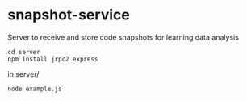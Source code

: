 # snapshot-service
Server to receive and store code snapshots for learning data analysis

```
cd server
npm install jrpc2 express
```

in server/
```
node example.js
```
